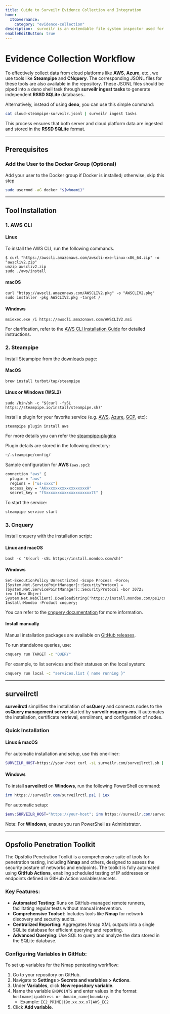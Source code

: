 ```yaml
---
title: Guide to Surveilr Evidence Collection and Integration
home:
  ItGovernance:
    category: "evidence-collection"
description:  surveilr is an extendable file system inspector used for performing surveillance of machine resources. It is designed to walk through resources like file systems and generate an SQLite database, which can then be consumed by any computing environment that supports SQLite.
enableEditButton: true
---
```


# Evidence Collection Workflow

To effectively collect data from cloud platforms like **AWS**, **Azure**, etc., we use tools like **Steampipe** and **CNquery**. The corresponding JSONL files for these tools are also available in the repository. These JSONL files should be piped into a deno shell task through **surveilr ingest tasks** to generate independent **RSSD SQLite** databases..

Alternatively, instead of using **deno**, you can use this simple command:

```bash
cat cloud-steampipe-surveilr.jsonl | surveilr ingest tasks
```

This process ensures that both server and cloud platform data are ingested and stored in the **RSSD SQLite** format.

---

## **Prerequisites**

### **Add the User to the Docker Group (Optional)**

Add your user to the Docker group if Docker is installed; otherwise, skip this
step

```bash
sudo usermod -aG docker "$(whoami)"
```

---

## **Tool Installation**

### **1. AWS CLI**

#### Linux
To install the AWS CLI, run the following commands.

```
$ curl "https://awscli.amazonaws.com/awscli-exe-linux-x86_64.zip" -o "awscliv2.zip"
unzip awscliv2.zip
sudo ./aws/install
```

#### macOS

```
curl "https://awscli.amazonaws.com/AWSCLIV2.pkg" -o "AWSCLIV2.pkg"
sudo installer -pkg AWSCLIV2.pkg -target /
```

#### Windows
```
msiexec.exe /i https://awscli.amazonaws.com/AWSCLIV2.msi
```

For clarification, refer to the [AWS CLI Installation Guide](https://docs.aws.amazon.com/cli/latest/userguide/getting-started-install.html#getting-started-install-instructions) for detailed instructions.

### **2. Steampipe**

Install Steampipe from the [downloads](https://steampipe.io/downloads) page:

#### MacOS
```
brew install turbot/tap/steampipe
```

#### Linux or Windows (WSL2)
```
sudo /bin/sh -c "$(curl -fsSL https://steampipe.io/install/steampipe.sh)"
```

Install a plugin for your favorite service (e.g. [AWS](https://hub.steampipe.io/plugins/turbot/aws), [Azure](https://hub.steampipe.io/plugins/turbot/azure), [GCP](https://hub.steampipe.io/plugins/turbot/gcp), etc):

```
steampipe plugin install aws
```

For more details you can refer the [steampipe-plugins](https://steampipe.io/docs/managing/plugins#managing-plugins)

Plugin details are stored in the following directory:

```bash
~/.steampipe/config/
```

Sample configuration for **AWS** (`aws.spc`):

```bash
connection "aws" {
  plugin = "aws"
  regions = ["us-xxxx"]
  access_key = "AKxxxxxxxxxxxxxxxxxxH"
  secret_key = "fSxxxxxxxxxxxxxxxxxxxx7t" }
```

To start the service:

```bash
steampipe service start
```

### **3. Cnquery**

Install cnquery with the installation script:

#### Linux and macOS
```
bash -c "$(curl -sSL https://install.mondoo.com/sh)"
```

#### Windows
```
Set-ExecutionPolicy Unrestricted -Scope Process -Force;
[System.Net.ServicePointManager]::SecurityProtocol = [System.Net.ServicePointManager]::SecurityProtocol -bor 3072;
iex ((New-Object System.Net.WebClient).DownloadString('https://install.mondoo.com/ps1/cnquery'));
Install-Mondoo -Product cnquery;
```

You can refer to the [cnquery documentation](https://mondoo.com/docs/cnquery/index.html) for more information.

#### Install manually
Manual installation packages are available on [GitHub releases](https://github.com/mondoohq/cnquery/releases/latest).


To run standalone queries, use:

```bash
cnquery run TARGET -c "QUERY"
```

For example, to list services and their statuses on the local system:

```bash
cnquery run local -c "services.list { name running }"
```

---

## **surveilrctl**

**surveilrctl** simplifies the installation of **osQuery** and connects nodes to
the **osQuery management server** started by **surveilr osquery-ms**. It
automates the installation, certificate retrieval, enrollment, and configuration
of nodes.

### **Quick Installation**

#### **Linux & macOS**

For automatic installation and setup, use this one-liner:

```bash
SURVEILR_HOST=https://your-host curl -sL surveilr.com/surveilrctl.sh | bash
```

#### **Windows**

To install **surveilrctl** on **Windows**, run the following PowerShell command:

```powershell
irm https://surveilr.com/surveilrctl.ps1 | iex
```

For automatic setup:

```powershell
$env:SURVEILR_HOST="https://your-host"; irm https://surveilr.com/surveilrctl.ps1 | iex
```

Note: For **Windows**, ensure you run PowerShell as Administrator.

---

## **Opsfolio Penetration Toolkit**

The Opsfolio Penetration Toolkit is a comprehensive suite of tools for
penetration testing, including **Nmap** and others, designed to assess the
security posture of networks and endpoints. The toolkit is fully automated using
**GitHub Actions**, enabling scheduled testing of IP addresses or endpoints
defined in GitHub Action variables/secrets.

### **Key Features:**

- **Automated Testing**: Runs on GitHub-managed remote runners, facilitating
  regular tests without manual intervention.
- **Comprehensive Toolset**: Includes tools like **Nmap** for network discovery
  and security audits.
- **Centralized Reporting**: Aggregates Nmap XML outputs into a single SQLite
  database for efficient querying and reporting.
- **Advanced Querying**: Use SQL to query and analyze the data stored in the
  SQLite database.

### **Configuring Variables in GitHub:**

To set up variables for the Nmap pentesting workflow:

1. Go to your repository on GitHub.
2. Navigate to **Settings > Secrets and variables > Actions**.
3. Under **Variables**, click **New repository variable**.
4. Name the variable `ENDPOINTS` and enter values in the format:
   `hostname|ipaddress or domain_name|boundary`.
   - Example: `EC2_PRIME|19x.xx.xx.x7|AWS_EC2`
5. Click **Add variable**.

